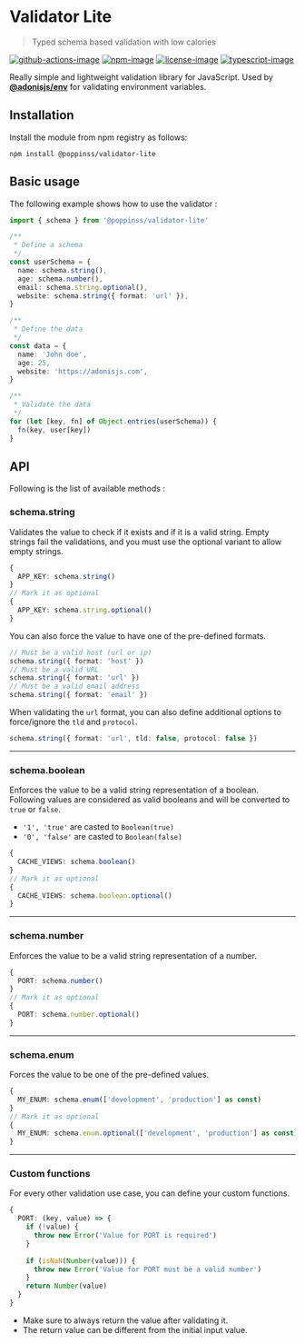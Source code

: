 
# Validator Lite
> Typed schema based validation with low calories

[![github-actions-image]][github-actions-url] [![npm-image]][npm-url] [![license-image]][license-url] [![typescript-image]][typescript-url]

Really simple and lightweight validation library for JavaScript. Used by [**@adonisjs/env**](https://github.com/adonisjs/env/) for validating environment variables.

<!-- START doctoc generated TOC please keep comment here to allow auto update -->
<!-- DON'T EDIT THIS SECTION, INSTEAD RE-RUN doctoc TO UPDATE -->

<!-- END doctoc generated TOC please keep comment here to allow auto update -->

## Installation
Install the module from npm registry as follows:
```
npm install @poppinss/validator-lite
```

## Basic usage
The following example shows how to use the validator :

```ts
import { schema } from '@poppinss/validator-lite'

/**
 * Define a schema
 */
const userSchema = {
  name: schema.string(),
  age: schema.number(),
  email: schema.string.optional(),
  website: schema.string({ format: 'url' }),
}

/**
 * Define the data
 */
const data = {
  name: 'John doe',
  age: 25,
  website: 'https://adonisjs.com',
}

/**
 * Validate the data
 */
for (let [key, fn] of Object.entries(userSchema)) {
  fn(key, user[key])
}
```

## API
Following is the list of available methods :

### schema.string
Validates the value to check if it exists and if it is a valid string. Empty strings fail the validations, and you must use the optional variant to allow empty strings.

```ts
{
  APP_KEY: schema.string()
}
// Mark it as optional
{
  APP_KEY: schema.string.optional()
}
```

You can also force the value to have one of the pre-defined formats.

```ts
// Must be a valid host (url or ip)
schema.string({ format: 'host' })
// Must be a valid URL
schema.string({ format: 'url' })
// Must be a valid email address
schema.string({ format: 'email' })
```

When validating the `url` format, you can also define additional options to force/ignore the `tld` and `protocol`.

```ts
schema.string({ format: 'url', tld: false, protocol: false })
```

---

### schema.boolean

Enforces the value to be a valid string representation of a boolean. Following values are considered as valid booleans and will be converted to `true` or `false`.

- `'1', 'true'` are casted to `Boolean(true)`
- `'0', 'false'` are casted to `Boolean(false)`

```ts
{
  CACHE_VIEWS: schema.boolean()
}
// Mark it as optional
{
  CACHE_VIEWS: schema.boolean.optional()
}
```

---

### schema.number

Enforces the value to be a valid string representation of a number.

```ts
{
  PORT: schema.number()
}
// Mark it as optional
{
  PORT: schema.number.optional()
}
```

---

### schema.enum

Forces the value to be one of the pre-defined values.

```ts
{
  MY_ENUM: schema.enum(['development', 'production'] as const)
}
// Mark it as optional
{
  MY_ENUM: schema.enum.optional(['development', 'production'] as const)
}
```

---

### Custom functions
For every other validation use case, you can define your custom functions.

```ts
{
  PORT: (key, value) => {
    if (!value) {
      throw new Error('Value for PORT is required')
    }
    
    if (isNaN(Number(value))) {
      throw new Error('Value for PORT must be a valid number')    
    }
    return Number(value)
  }
}
```

- Make sure to always return the value after validating it.
- The return value can be different from the initial input value.

[github-actions-image]: https://github.com/validator-lite/actions/workflows/test.yml
[github-actions-url]: https://img.shields.io/github/workflow/status/poppinss/validator-lite/test?style=for-the-badge "github-actions"

[npm-image]: https://img.shields.io/npm/v/validator-lite.svg?style=for-the-badge&logo=npm
[npm-url]: https://npmjs.org/package/validator-lite "npm"

[license-image]: https://img.shields.io/npm/l/validator-lite?color=blueviolet&style=for-the-badge
[license-url]: LICENSE.md "license"

[typescript-image]: https://img.shields.io/badge/Typescript-294E80.svg?style=for-the-badge&logo=typescript
[typescript-url]:  "typescript"
